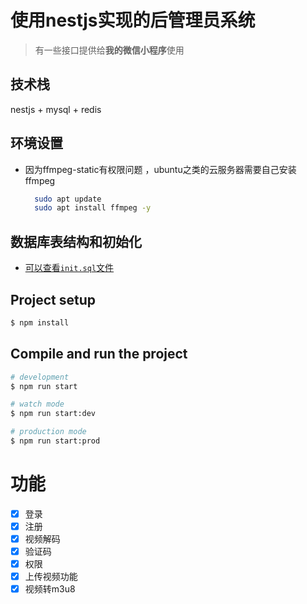 # 使用nestjs实现的后管理员系统
> 有一些接口提供给**我的微信小程序**使用

## 技术栈
  nestjs + mysql + redis
## 环境设置
+ 因为ffmpeg-static有权限问题 ，ubuntu之类的云服务器需要自己安装ffmpeg
  ```bash
    sudo apt update
    sudo apt install ffmpeg -y
  ```
## 数据库表结构和初始化
  + [可以查看`init.sql`文件](./init.sql "init.sql")
## Project setup

```bash
$ npm install
```

## Compile and run the project

```bash
# development
$ npm run start

# watch mode
$ npm run start:dev

# production mode
$ npm run start:prod
```
# 功能
- [x] 登录
- [x] 注册
- [x] 视频解码
- [x] 验证码
- [x] 权限
- [x] 上传视频功能
- [x] 视频转m3u8
